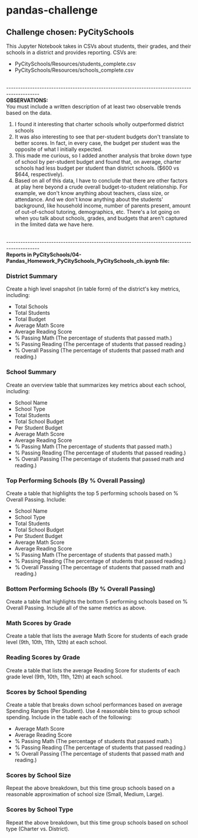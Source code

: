 # pandas-challenge
## Challenge chosen: PyCitySchools
This Jupyter Notebook takes in CSVs about students, their grades, and their schools in a district and provides reporting. CSVs are:
* PyCitySchools/Resources/students_complete.csv
* PyCitySchools/Resources/schools_complete.csv

<br>--------------------------------------------------------------------------------------------
<br>**OBSERVATIONS:**
<br>You must include a written description of at least two observable trends based on the data. 
1. I found it interesting that charter schools wholly outperformed district schools
1. It was also interesting to see that per-student budgets don't translate to better scores. In fact, in every case, the budget per student was the opposite of what I initially expected.
1. This made me curious, so I added another analysis that broke down type of school by per-student budget and found that, on average, charter schools had less budget per student than district schools. ($600 vs $644, respectively).
1. Based on all of this data, I have to conclude that there are other factors at play here beyond a crude overall budget-to-student relationship. For example, we don't know anything about teachers, class size, or attendance. And we don't know anything about the students' background, like household income, number of parents present, amount of out-of-school tutoring, demographics, etc. There's a lot going on when you talk about schools, grades, and budgets that aren't captured in the limited data we have here.

<br>--------------------------------------------------------------------------------------------
<br>**Reports in PyCitySchools/04-Pandas_Homework_PyCitySchools_PyCitySchools_ch.ipynb file:**

### District Summary
Create a high level snapshot (in table form) of the district's key metrics, including:

* Total Schools
* Total Students
* Total Budget
* Average Math Score
* Average Reading Score
* % Passing Math (The percentage of students that passed math.)
* % Passing Reading (The percentage of students that passed reading.)
* % Overall Passing (The percentage of students that passed math and reading.)

### School Summary
Create an overview table that summarizes key metrics about each school, including:

* School Name
* School Type
* Total Students
* Total School Budget
* Per Student Budget
* Average Math Score
* Average Reading Score
* % Passing Math (The percentage of students that passed math.)
* % Passing Reading (The percentage of students that passed reading.)
* % Overall Passing (The percentage of students that passed math and reading.)

### Top Performing Schools (By % Overall Passing)
Create a table that highlights the top 5 performing schools based on % Overall Passing. Include:

* School Name
* School Type
* Total Students
* Total School Budget
* Per Student Budget
* Average Math Score
* Average Reading Score
* % Passing Math (The percentage of students that passed math.)
* % Passing Reading (The percentage of students that passed reading.)
* % Overall Passing (The percentage of students that passed math and reading.)

### Bottom Performing Schools (By % Overall Passing)
Create a table that highlights the bottom 5 performing schools based on % Overall Passing. Include all of the same metrics as above.

### Math Scores by Grade
Create a table that lists the average Math Score for students of each grade level (9th, 10th, 11th, 12th) at each school.

### Reading Scores by Grade
Create a table that lists the average Reading Score for students of each grade level (9th, 10th, 11th, 12th) at each school.

### Scores by School Spending
Create a table that breaks down school performances based on average Spending Ranges (Per Student). Use 4 reasonable bins to group school spending. Include in the table each of the following:

* Average Math Score
* Average Reading Score
* % Passing Math (The percentage of students that passed math.)
* % Passing Reading (The percentage of students that passed reading.)
* % Overall Passing (The percentage of students that passed math and reading.)

### Scores by School Size
Repeat the above breakdown, but this time group schools based on a reasonable approximation of school size (Small, Medium, Large).

### Scores by School Type
Repeat the above breakdown, but this time group schools based on school type (Charter vs. District).